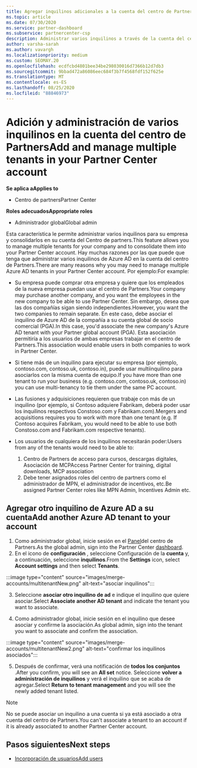 ```yaml
---
title: Agregar inquilinos adicionales a la cuenta del centro de Partners
ms.topic: article
ms.date: 07/30/2020
ms.service: partner-dashboard
ms.subservice: partnercenter-csp
description: Administrar varios inquilinos a través de la cuenta del centro de Partners
author: varsha-sarah
ms.author: vavargh
ms.localizationpriority: medium
ms.custom: SEOMAY.20
ms.openlocfilehash: ecdfcbd4801bee34be298030016d7366b12d7db3
ms.sourcegitcommit: 9bbad472a86086eec684f3b7f4568fdf152f625e
ms.translationtype: MT
ms.contentlocale: es-ES
ms.lasthandoff: 08/25/2020
ms.locfileid: "88846973"
---
```

# <a name="add-and-manage-multiple-tenants-in-your-partner-center-account"></a><span data-ttu-id="d37a1-103">Adición y administración de varios inquilinos en la cuenta del centro de Partners</span><span class="sxs-lookup"><span data-stu-id="d37a1-103">Add and manage multiple tenants in your Partner Center account</span></span>

<span data-ttu-id="d37a1-104">**Se aplica a**</span><span class="sxs-lookup"><span data-stu-id="d37a1-104">**Applies to**</span></span>

- <span data-ttu-id="d37a1-105">Centro de partners</span><span class="sxs-lookup"><span data-stu-id="d37a1-105">Partner Center</span></span>

<span data-ttu-id="d37a1-106">**Roles adecuados**</span><span class="sxs-lookup"><span data-stu-id="d37a1-106">**Appropriate roles**</span></span>

- <span data-ttu-id="d37a1-107">Administrador global</span><span class="sxs-lookup"><span data-stu-id="d37a1-107">Global admin</span></span>

<span data-ttu-id="d37a1-108">Esta característica le permite administrar varios inquilinos para su empresa y consolidarlos en su cuenta del Centro de partners.</span><span class="sxs-lookup"><span data-stu-id="d37a1-108">This feature allows you to manage multiple tenants for your company and to consolidate them into your Partner Center account.</span></span> <span data-ttu-id="d37a1-109">Hay muchas razones por las que puede que tenga que administrar varios inquilinos de Azure AD en la cuenta del centro de Partners.</span><span class="sxs-lookup"><span data-stu-id="d37a1-109">There are many reasons why you may need to manage multiple Azure AD tenants in your Partner Center account.</span></span> <span data-ttu-id="d37a1-110">Por ejemplo:</span><span class="sxs-lookup"><span data-stu-id="d37a1-110">For example:</span></span>

- <span data-ttu-id="d37a1-111">Su empresa puede comprar otra empresa y quiere que los empleados de la nueva empresa puedan usar el centro de Partners.</span><span class="sxs-lookup"><span data-stu-id="d37a1-111">Your company may purchase another company, and you want the employees in the new company to be able to use Partner Center.</span></span> <span data-ttu-id="d37a1-112">Sin embargo, desea que las dos compañías sigan siendo independientes.</span><span class="sxs-lookup"><span data-stu-id="d37a1-112">However, you want the two companies to remain separate.</span></span> <span data-ttu-id="d37a1-113">En este caso, debe asociar el inquilino de Azure AD de la compañía a su cuenta global de socio comercial (PGA).</span><span class="sxs-lookup"><span data-stu-id="d37a1-113">In this case, you'd associate the new company's Azure AD tenant with your Partner global account (PGA).</span></span> <span data-ttu-id="d37a1-114">Esta asociación permitiría a los usuarios de ambas empresas trabajar en el centro de Partners.</span><span class="sxs-lookup"><span data-stu-id="d37a1-114">This association would enable users in both companies to work in Partner Center.</span></span>

- <span data-ttu-id="d37a1-115">Si tiene más de un inquilino para ejecutar su empresa (por ejemplo, contoso.com, contoso.uk, contoso.in), puede usar multiinquilino para asociarlos con la misma cuenta de equipo.</span><span class="sxs-lookup"><span data-stu-id="d37a1-115">If you have more than one tenant to run your business (e.g. contoso.com, contoso.uk, contoso.in) you can use multi-tenancy to tie them under the same PC account.</span></span>

- <span data-ttu-id="d37a1-116">Las fusiones y adquisiciones requieren que trabaje con más de un inquilino (por ejemplo, si Contoso adquiere Fabrikam, deberá poder usar los inquilinos respectivos Constoso.com y Fabrikam.com).</span><span class="sxs-lookup"><span data-stu-id="d37a1-116">Mergers and acquisitions requires you to work with more than one tenant (e.g. If Contoso acquires Fabrikam, you would need to be able to use both Constoso.com and Fabrikam.com respective tenants).</span></span>

- <span data-ttu-id="d37a1-117">Los usuarios de cualquiera de los inquilinos necesitarán poder:</span><span class="sxs-lookup"><span data-stu-id="d37a1-117">Users from any of the tenants would need to be able to:</span></span>
    1.  <span data-ttu-id="d37a1-118">Centro de Partners de acceso para cursos, descargas digitales, Asociación de MCP</span><span class="sxs-lookup"><span data-stu-id="d37a1-118">Access Partner Center for training, digital downloads, MCP association</span></span>
    2.  <span data-ttu-id="d37a1-119">Debe tener asignados roles del centro de partners como el administrador de MPN, el administrador de incentivos, etc.</span><span class="sxs-lookup"><span data-stu-id="d37a1-119">Be assigned Partner Center roles like MPN Admin, Incentives Admin etc.</span></span>


## <a name="add-another-azure-ad-tenant-to-your-account"></a><span data-ttu-id="d37a1-120">Agregar otro inquilino de Azure AD a su cuenta</span><span class="sxs-lookup"><span data-stu-id="d37a1-120">Add another Azure AD tenant to your account</span></span>

1. <span data-ttu-id="d37a1-121">Como administrador global, inicie sesión en el [Panel](https://partner.microsoft.com/dashboard)del centro de Partners.</span><span class="sxs-lookup"><span data-stu-id="d37a1-121">As the global admin, sign into the Partner Center [dashboard](https://partner.microsoft.com/dashboard).</span></span>
1. <span data-ttu-id="d37a1-122">En el icono de **configuración** , seleccione Configuración de la **cuenta** y, a continuación, seleccione **inquilinos**.</span><span class="sxs-lookup"><span data-stu-id="d37a1-122">From the **Settings** icon, select **Account settings** and then select **Tenants**.</span></span>
 
:::image type="content" source="images/merge-accounts/multitenantNew.png" alt-text="asociar inquilinos"::: 

3. <span data-ttu-id="d37a1-124">Seleccione **asociar otro inquilino de ad** e indique el inquilino que quiere asociar.</span><span class="sxs-lookup"><span data-stu-id="d37a1-124">Select **Associate another AD tenant** and indicate the tenant you want to associate.</span></span>

1. <span data-ttu-id="d37a1-125">Como administrador global, inicie sesión en el inquilino que desee asociar y confirme la asociación.</span><span class="sxs-lookup"><span data-stu-id="d37a1-125">As global admin, sign into the tenant you want to associate and confirm the association.</span></span> 

:::image type="content" source="images/merge-accounts/multitenantNew2.png" alt-text="confirmar los inquilinos asociados"::: 

5. <span data-ttu-id="d37a1-127">Después de confirmar, verá una notificación de **todos los conjuntos** .</span><span class="sxs-lookup"><span data-stu-id="d37a1-127">After you confirm, you will see an **All set** notice.</span></span>  <span data-ttu-id="d37a1-128">Seleccione **volver a administración de inquilinos** y verá el inquilino que se acaba de agregar.</span><span class="sxs-lookup"><span data-stu-id="d37a1-128">Select **Return to tenant management** and you will see the newly added tenant listed.</span></span> 
 

>[!NOTE]
><span data-ttu-id="d37a1-129">No se puede asociar un inquilino a una cuenta si ya está asociado a otra cuenta del centro de Partners.</span><span class="sxs-lookup"><span data-stu-id="d37a1-129">You can't associate a tenant to an account if it is already associated to another Partner Center account.</span></span>

 
## <a name="next-steps"></a><span data-ttu-id="d37a1-130">Pasos siguientes</span><span class="sxs-lookup"><span data-stu-id="d37a1-130">Next steps</span></span>

- [<span data-ttu-id="d37a1-131">Incorporación de usuarios</span><span class="sxs-lookup"><span data-stu-id="d37a1-131">Add users</span></span>](create-user-accounts-and-set-permissions.md)
